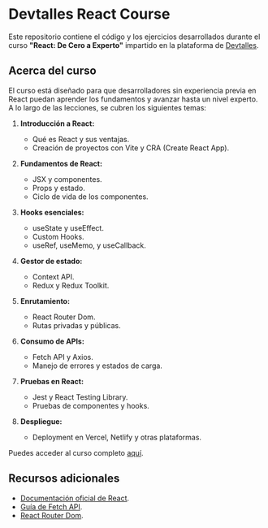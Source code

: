 # Devtalles React Course

Este repositorio contiene el código y los ejercicios desarrollados durante el curso **"React: De Cero a Experto"** impartido en la plataforma de [Devtalles](https://cursos.devtalles.com/).

## Acerca del curso

El curso está diseñado para que desarrolladores sin experiencia previa en React puedan aprender los fundamentos y avanzar hasta un nivel experto. A lo largo de las lecciones, se cubren los siguientes temas:

1. **Introducción a React:** 
   - Qué es React y sus ventajas.
   - Creación de proyectos con Vite y CRA (Create React App).

2. **Fundamentos de React:**
   - JSX y componentes.
   - Props y estado.
   - Ciclo de vida de los componentes.

3. **Hooks esenciales:**
   - useState y useEffect.
   - Custom Hooks.
   - useRef, useMemo, y useCallback.

4. **Gestor de estado:**
   - Context API.
   - Redux y Redux Toolkit.

5. **Enrutamiento:**
   - React Router Dom.
   - Rutas privadas y públicas.

6. **Consumo de APIs:**
   - Fetch API y Axios.
   - Manejo de errores y estados de carga.

7. **Pruebas en React:**
   - Jest y React Testing Library.
   - Pruebas de componentes y hooks.

8. **Despliegue:**
   - Deployment en Vercel, Netlify y otras plataformas.

Puedes acceder al curso completo [aquí](https://cursos.devtalles.com/courses/react-cero-experto).

## Recursos adicionales

- [Documentación oficial de React](https://reactjs.org/).
- [Guía de Fetch API](https://developer.mozilla.org/en-US/docs/Web/API/Fetch_API).
- [React Router Dom](https://reactrouter.com/).

